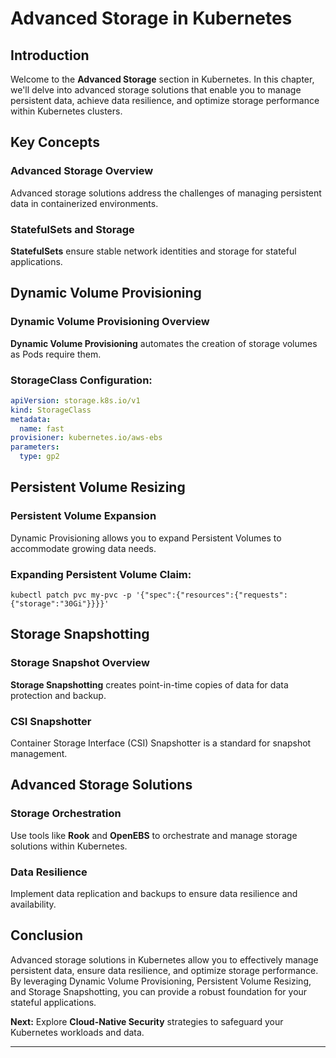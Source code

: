 # Advanced Storage in Kubernetes

## Introduction

Welcome to the **Advanced Storage** section in Kubernetes. In this chapter, we'll delve into advanced storage solutions that enable you to manage persistent data, achieve data resilience, and optimize storage performance within Kubernetes clusters.

## Key Concepts

### Advanced Storage Overview

Advanced storage solutions address the challenges of managing persistent data in containerized environments.

### StatefulSets and Storage

**StatefulSets** ensure stable network identities and storage for stateful applications.

## Dynamic Volume Provisioning

### Dynamic Volume Provisioning Overview

**Dynamic Volume Provisioning** automates the creation of storage volumes as Pods require them.

### StorageClass Configuration:

```yaml
apiVersion: storage.k8s.io/v1
kind: StorageClass
metadata:
  name: fast
provisioner: kubernetes.io/aws-ebs
parameters:
  type: gp2
```

## Persistent Volume Resizing

### Persistent Volume Expansion

Dynamic Provisioning allows you to expand Persistent Volumes to accommodate growing data needs.

### Expanding Persistent Volume Claim:

```shell
kubectl patch pvc my-pvc -p '{"spec":{"resources":{"requests":{"storage":"30Gi"}}}}'
```

## Storage Snapshotting

### Storage Snapshot Overview

**Storage Snapshotting** creates point-in-time copies of data for data protection and backup.

### CSI Snapshotter

Container Storage Interface (CSI) Snapshotter is a standard for snapshot management.

## Advanced Storage Solutions

### Storage Orchestration

Use tools like **Rook** and **OpenEBS** to orchestrate and manage storage solutions within Kubernetes.

### Data Resilience

Implement data replication and backups to ensure data resilience and availability.

## Conclusion

Advanced storage solutions in Kubernetes allow you to effectively manage persistent data, ensure data resilience, and optimize storage performance. By leveraging Dynamic Volume Provisioning, Persistent Volume Resizing, and Storage Snapshotting, you can provide a robust foundation for your stateful applications.

**Next:** Explore **Cloud-Native Security** strategies to safeguard your Kubernetes workloads and data.

---
